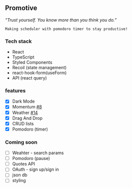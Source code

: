 ## Promotive

_“Trust yourself. You know more than
you think you do.”_

`Making scheduler with pomodoro timer to stay productive!`

### Tech stack

- React
- TypeScript
- Styled Components
- Recoil (state management)
- react-hook-form(useForm)
- API (react query)

### features

- [x] Dark Mode
- [x] Momentum [#8](https://github.com/devfrankkim/Promotive/issues/8)
- [x] Weather [#14](https://github.com/devfrankkim/Promotive/issues/14)
- [x] Drag And Drop
- [x] CRUD lists
- [x] Pomodoro (timer)

### Coming soon

- [ ] Weahter - search params
- [ ] Pomodoro (pause)
- [ ] Quotes API
- [ ] OAuth - sign up/sign in
- [ ] json db
- [ ] styling
